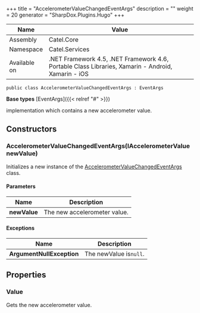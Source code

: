 

+++
title = "AccelerometerValueChangedEventArgs" 
description = ""
weight = 20
generator = "SharpDox.Plugins.Hugo"
+++

Name|Value
---|---
Assembly|Catel.Core
Namespace|Catel.Services
Available on|.NET Framework 4.5, .NET Framework 4.6, Portable Class Libraries, Xamarin - Android, Xamarin - iOS

```
public class AccelerometerValueChangedEventArgs : EventArgs
```

**Base types**
[EventArgs]({{< relref "#" >}})

implementation which contains a new accelerometer value.

## Constructors

### AccelerometerValueChangedEventArgs(IAccelerometerValue newValue)

Initializes a new instance of the [AccelerometerValueChangedEventArgs](#) class.

#### Parameters

Name|Description
---|---
**newValue**|The new accelerometer value.

#### Exceptions

Name|Description
---|---
**ArgumentNullException**|The newValue is`null`.

## Properties

### Value

Gets the new accelerometer value.

